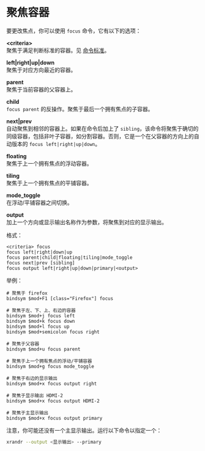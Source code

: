 # 聚焦容器

要更改焦点，你可以使用 `focus` 命令，它有以下的选项：

**&lt;criteria&gt;**<br>
聚焦于满足判断标准的容器。见 [命令标准](命令列表.md#criteria)。

**left|right|up|down**<br>
聚焦于对应方向最近的容器。

**parent**<br>
聚焦于当前容器的父容器上。

**child**<br>
`focus parent` 的反操作。聚焦于最后一个拥有焦点的子容器。

**next|prev**<br>
自动聚焦到相邻的容器上。如果在命令后加上了 `sibling`，该命令将聚焦于确切的同级容器，包括非叶子容器，如分割容器。否则，它是一个在父容器的方向上的自动版本的 `focus left|right|up|down`。

**floating**<br>
聚焦于上一个拥有焦点的浮动容器。

**tiling**<br>
聚焦于上一个拥有焦点的平铺容器。

**mode_toggle**<br>
在浮动/平铺容器之间切换。

**output**<br>
加上一个方向或显示输出名称作为参数，将聚焦到对应的显示输出。

格式：
```
<criteria> focus
focus left|right|down|up
focus parent|child|floating|tiling|mode_toggle
focus next|prev [sibling]
focus output left|right|up|down|primary|<output>
```

举例：
```
# 聚焦于 firefox
bindsym $mod+F1 [class="Firefox"] focus

# 聚焦于左、下、上、右边的容器
bindsym $mod+j focus left
bindsym $mod+k focus down
bindsym $mod+l focus up
bindsym $mod+semicolon focus right

# 聚焦于父容器
bindsym $mod+u focus parent

# 聚焦于上一个拥有焦点的浮动/平铺容器
bindsym $mod+g focus mode_toggle

# 聚焦于右边的显示输出
bindsym $mod+x focus output right

# 聚焦于显示输出 HDMI-2
bindsym $mod+x focus output HDMI-2

# 聚焦于主显示输出
bindsym $mod+x focus output primary
```

注意，你可能还没有一个主显示输出。运行以下命令以指定一个：
```sh
xrandr --output <显示输出> --primary
```

